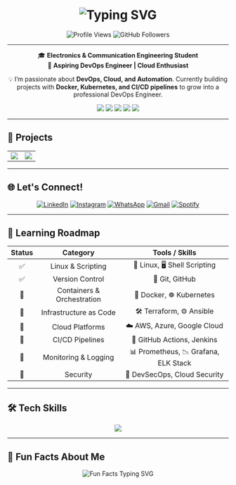 <h1 align="center"> 
  <img src="https://readme-typing-svg.herokuapp.com?font=Fira+Code&size=28&duration=3000&pause=1000&color=FF6F61&center=true&vCenter=true&width=500&lines=Hi%2C+I'm+Muhammad+Ahmed!+👋;Aspiring+DevOps+Engineer;Cloud+%26+Automation+Enthusiast" alt="Typing SVG" />
</h1>

<p align="center">
  <img src="https://komarev.com/ghpvc/?username=Muhammad-296&style=for-the-badge&color=blueviolet" alt="Profile Views"/>
  <img src="https://img.shields.io/github/followers/Muhammad-296?label=Followers&style=for-the-badge&color=ff69b4" alt="GitHub Followers"/>
</p>

---

<p align="center">
  🎓 <b>Electronics & Communication Engineering Student</b> <br>
  🚀 <b>Aspiring DevOps Engineer | Cloud Enthusiast</b>
</p>

<p align="center">
  💡 I’m passionate about <b>DevOps, Cloud, and Automation</b>. Currently building projects with <b>Docker, Kubernetes, and CI/CD pipelines</b> to grow into a professional DevOps Engineer.
</p>

<p align="center">
  <!-- Core Tools Badges -->
  <img src="https://img.shields.io/badge/Docker-2496ED?style=for-the-badge&logo=docker&logoColor=white"/>
  <img src="https://img.shields.io/badge/Kubernetes-326CE5?style=for-the-badge&logo=kubernetes&logoColor=white"/>
  <img src="https://img.shields.io/badge/Terraform-7B42BC?style=for-the-badge&logo=terraform&logoColor=white"/>
  <img src="https://img.shields.io/badge/AWS-FF9900?style=for-the-badge&logo=amazon-aws&logoColor=white"/>
  <img src="https://img.shields.io/badge/Azure-0089D6?style=for-the-badge&logo=microsoft-azure&logoColor=white"/>
</p>

---

## 🚀 Projects  

<div align="center">

<table>
  <tr>
    <td>
      <a href="https://github.com/Muhammad-296/linux-system-monitor">
        <img src="https://github-readme-stats.vercel.app/api/pin/?username=Muhammad-296&repo=linux-system-monitor&theme=tokyonight&hide_border=true&card_width=300" />
      </a>
    </td>
    <td>
      <a href="https://github.com/Muhammad-296/Flight-Reservation-App">
        <img src="https://github-readme-stats.vercel.app/api/pin/?username=Muhammad-296&repo=Flight-Reservation-App&theme=tokyonight&hide_border=true&card_width=300" />
      </a>
    </td>
  </tr>
</table>

</div>

---



## 🌐 Let's Connect!  

<div align="center">

[![LinkedIn](https://readmecodegen.vercel.app/api/social-icon?name=linkedin&animation=pulse&size=40&color=0077B5)](https://www.linkedin.com/in/muhammad-abdulhamid/)
[![Instagram](https://readmecodegen.vercel.app/api/social-icon?name=instagram&animation=glow&size=40&color=E4405F)](https://instagram.com/muhammad.ahmed.abdullhamid.29)
[![WhatsApp](https://readmecodegen.vercel.app/api/social-icon?name=whatsapp&animation=shake&size=40&color=25D366)](https://wa.me/201274783955)
[![Gmail](https://readmecodegen.vercel.app/api/social-icon?name=gmail&animation=bounce&size=40&color=D14836)](mailto:muhammad.al.ajami.se@gmail.com)
[![Spotify](https://readmecodegen.vercel.app/api/social-icon?name=spotify&animation=glow&size=40&color=1DB954)](https://open.spotify.com/user/31rnvw4fq3juyp6p3uytu7y2ffbe)

</div>

---

## 🌱 Learning Roadmap  

<div align="center">

| Status | Category                   | Tools / Skills                       |
|:------:|:--------------------------:|:------------------------------------:|
| ✅     | Linux & Scripting          | 🐧 Linux, 🖥️ Shell Scripting          |
| ✅     | Version Control            | 🔧 Git, GitHub                        |
| 🚀     | Containers & Orchestration | 🐳 Docker, ☸️ Kubernetes              |
| 🚀     | Infrastructure as Code     | 🛠️ Terraform, ⚙️ Ansible              |
| 🚀     | Cloud Platforms            | ☁️ AWS, Azure, Google Cloud           |
| 🚀     | CI/CD Pipelines            | 🔄 GitHub Actions, Jenkins            |
| 🎯     | Monitoring & Logging       | 📊 Prometheus, 📉 Grafana, ELK Stack  |
| 🎯     | Security                   | 🔐 DevSecOps, Cloud Security          |

</div>

---

## 🛠️ Tech Skills  

<p align="center">
  <img src="https://skillicons.dev/icons?i=linux,git,python,c,html,css,js,docker,kubernetes,terraform,ansible,jenkins,aws,azure,gcp,prometheus,grafana&theme=light&perline=8" />
</p>

---

## 🎉 Fun Facts About Me  

<p align="center">

<img src="https://readme-typing-svg.herokuapp.com?font=Fira+Code&size=20&duration=2500&pause=1000&color=36BCF7&center=true&vCenter=true&width=600&lines=🌍+I+deploy+to+the+cloud+like+others+send+a+text.;🐳+My+spirit+animal+is+a+Docker+whale.;⌛+I+write+CI%2FCD+pipelines+faster+than+I+name+variables.;☕+Coffee+%2B+Bash+scripts+%3D+Infinite+energy+loop.;⚡+I+break+things+just+to+automate+fixing+them." alt="Fun Facts Typing SVG" />

</p>
